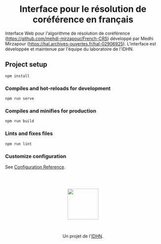 <h1 align="center">Interface pour le résolution de coréférence en français</h1>
  
 
Interface Web pour l'algorithme de résolution de coréférence (https://github.com/mehdi-mirzapour/French-CRS) développé par Medhi Mirzapour (https://hal.archives-ouvertes.fr/hal-02906925). L'interface est développée et maintenue par l'équipe du laboratoire de l'IDHN.


## Project setup

```
npm install
```

### Compiles and hot-reloads for development

```
npm run serve
```

### Compiles and minifies for production

```
npm run build
```

### Lints and fixes files

```
npm run lint
```

### Customize configuration

See [Configuration Reference](https://cli.vuejs.org/config/).

<br/><br/>
<p align="center">
  <img width="100" src="https://www.u-cergy.fr/_contents/ametys-internal%253Asites/www/ametys-internal%253Acontents/idhn-article/_metadata/illustration/image/CY%2520idhn_coul.jpg?objectId=defaultWebContent%3A%2F%2F54fe2c19-878f-4878-a875-449073922249">
</p>
<br/>
<p align="center">Un projet de l'<a href="https://www.u-cergy.fr/fr/laboratoires/idhn.html" target="_blank">IDHN</a>.</p>

